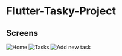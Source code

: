 # Flutter-Tasky-Project

## Screens
![Home](https://github.com/user-attachments/assets/26681037-e063-4ec8-a09c-be2beac7f20b)
![Tasks](https://github.com/user-attachments/assets/53eb1df6-b865-4544-a834-3848887a2f73)
![Add new task](https://github.com/user-attachments/assets/a91d2a7b-65fe-4db5-a310-a999aefccd17)
